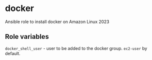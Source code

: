 # docker

Ansible role to install docker on Amazon Linux 2023

## Role variables

`docker_shell_user` - user to be added to the docker group. `ec2-user` by default. 